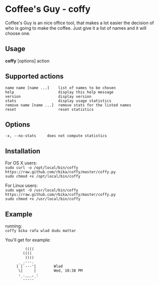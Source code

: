 Coffee's Guy - coffy
====================
Coffee's Guy is an nice office tool, that makes a lot easier the decision of who is going to make the coffee.
Just give it a list of names and it will choose one.

Usage
-----
**coffy** [options] action

Supported actions
-----------------
	name name [name ...]    list of names to be chosen
	help                    display this help message
	version                 display version
	stats                   display usage statistics
    remove name [name ...]  remove stats for the listed names  
	reset                   reset statistics

Options
-------
    -x, --no-stats     does not compute statistics

Installation
------------
For OS X users:  
`sudo curl -o /opt/local/bin/coffy https://raw.github.com/rbika/coffy/master/coffy.py`  
`sudo chmod +x /opt/local/bin/coffy`  

For Linux users:  
`sudo wget -O /usr/local/bin/coffy https://raw.github.com/rbika/coffy/master/coffy.py`  
`sudo chmod +x /usr/local/bin/coffy`  

Example
-------
running:  
`coffy bika rafa wlad dudu mattar`  

You'll get for example:

             ((((
            ((((
             ))))
          _ .---.
         | |`---'|        Wlad
          \|     |        Wed, 10:38 PM
          : .___, :
           `-----´
